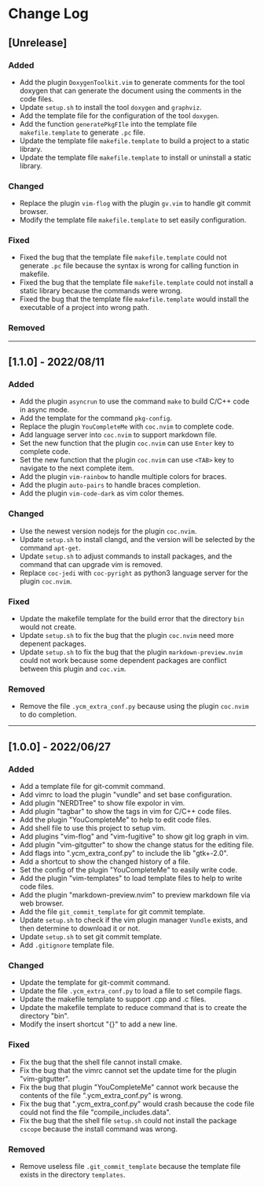 # Change Log

## [Unrelease]
### Added
- Add the plugin `DoxygenToolkit.vim` to generate comments for the tool doxygen that can generate the document using the comments in the code files.
- Update `setup.sh` to install the tool `doxygen` and `graphviz`.
- Add the template file for the configuration of the tool `doxygen`.
- Add the function `generatePkgFIle` into the template file `makefile.template` to generate `.pc` file.
- Update the template file `makefile.template` to build a project to a static library.
- Update the template file `makefile.template` to install or uninstall a static library.

### Changed
- Replace the plugin `vim-flog` with the plugin `gv.vim` to handle git commit browser.
- Modify the template file `makefile.template` to set easily configuration.

### Fixed
- Fixed the bug that the template file `makefile.template` could not generate `.pc` file because the syntax is wrong for calling function in makefile.
- Fixed the bug that the template file `makefile.template` could not install a static library because the commands were wrong.
- Fixed the bug that the template file `makefile.template` would install the executable of a project into wrong path.

### Removed

---------------------------
## [1.1.0] - 2022/08/11
### Added
- Add the plugin `asyncrun` to use the command `make` to build C/C++ code in async mode.
- Add the template for the command `pkg-config`.
- Replace the plugin `YouCompleteMe` with `coc.nvim` to complete code.
- Add language server into `coc.nvim` to support markdown file.
- Set the new function that the plugin `coc.nvim` can use `Enter` key to complete code.
- Set the new function that the plugin `coc.nvim` can use `<TAB>` key to navigate to the next complete item.
- Add the plugin `vim-rainbow` to handle multiple colors for braces.
- Add the plugin `auto-pairs` to handle braces completion.
- Add the plugin `vim-code-dark` as vim color themes.

### Changed
- Use the newest version nodejs for the plugin `coc.nvim`.
- Update `setup.sh` to install clangd, and the version will be selected by the command `apt-get`.
- Update `setup.sh` to adjust commands to install packages, and the command that can upgrade vim is removed.
- Replace `coc-jedi` with `coc-pyright` as python3 language server for the plugin `coc.nvim`.

### Fixed
- Update the makefile template for the build error that the directory `bin` would not create.
- Update `setup.sh` to fix the bug that the plugin `coc.nvim` need more depenent packages.
- Update `setup.sh` to fix the bug that the plugin `markdown-preview.nvim` could not work because some dependent packages are conflict between this plugin and `coc.vim`.

### Removed
- Remove the file `.ycm_extra_conf.py` because using the plugin `coc.nvim` to do completion.

---------------------------
## [1.0.0] - 2022/06/27
### Added
- Add a template file for git-commit command.
- Add vimrc to load the plugin "vundle" and set base configuration.
- Add plugin "NERDTree" to show file expolor in vim.
- Add plugin "tagbar" to show the tags in vim for C/C++ code files.
- Add the plugin "YouCompleteMe" to help to edit code files.
- Add shell file to use this project to setup vim.
- Add plugins "vim-flog" and "vim-fugitive" to show git log graph in vim.
- Add plugin "vim-gitgutter" to show the change status for the editing file.
- Add flags into ".ycm_extra_conf.py" to include the lib "gtk+-2.0".
- Add a shortcut to show the changed history of a file.
- Set the config of the plugin "YouCompleteMe" to easily write code.
- Add the plugin "vim-templates" to load template files to help to write code files.
- Add the plugin "markdown-preview.nvim" to preview markdown file via web browser.
- Add the file `git_commit_template` for git commit template.
- Update `setup.sh` to check if the vim plugin manager `Vundle` exists, and then determine to download it or not.
- Update `setup.sh` to set git commit template.
- Add `.gitignore` template file.

### Changed
- Update the template for git-commit command.
- Update the file `.ycm_extra_conf.py` to load a file to set compile flags.
- Update the makefile template to support .cpp and .c files.
- Update the makefile template to reduce command that is to create the directory "bin".
- Modify the insert shortcut "{}" to add a new line.

### Fixed
- Fix the bug that the shell file cannot install cmake.
- Fix the bug that the vimrc cannot set the update time for the plugin "vim-gitgutter".
- Fix the bug that plugin "YouCompleteMe" cannot work because the contents of the file ".ycm_extra_conf.py" is wrong.
- Fix the bug that ".ycm_extra_conf.py" would crash because the code file could not find the file "compile_includes.data".
- Fix the bug that the shell file `setup.sh` could not install the package `cscope` because the install command was wrong.

### Removed
- Remove useless file `.git_commit_template` because the template file exists in the directory `templates`.
